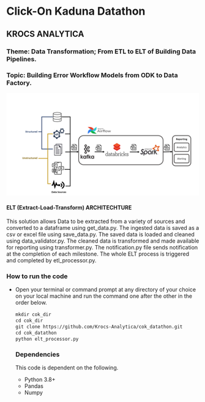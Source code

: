 # Click-On Kaduna Datathon

## KROCS ANALYTICA

### Theme: Data Transformation; From ETL to ELT of Building Data Pipelines.

### Topic: Building Error Workflow Models from ODK to Data Factory.

<img src=https://github.com/Krocs-Analytica/cok_datathon/blob/remodelling/ELT%20Architechture.PNG> 
		
#### ELT (Extract-Load-Transform) ARCHITECHTURE


This solution allows Data to be extracted from a variety of sources and converted to a dataframe using get_data.py.
The ingested data is saved as a csv or excel file using save_data.py.
The saved data is loaded and cleaned using data_validator.py.
The cleaned data is transformed and made available for reporting using transformer.py.
The notification.py file sends notification at the completion of each milestone.
The whole ELT process is triggered and completed by etl_processor.py.

### How to run the code
- Open your terminal or command prompt at any directory of your choice on your local machine and run the command one after the other in the order below.
 
  ```
  mkdir cok_dir
  cd cok_dir
  git clone https://github.com/Krocs-Analytica/cok_datathon.git
  cd cok_datathon
  python elt_processor.py
  
  ```
  
  ### Dependencies
  This code is dependent on the following.
  - Python 3.8+
  - Pandas
  - Numpy


